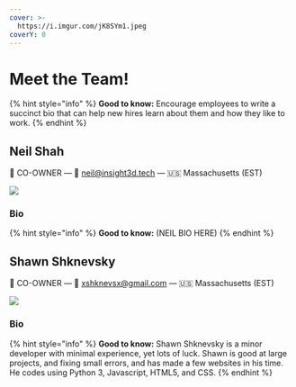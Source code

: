 ```yaml
---
cover: >-
  https://i.imgur.com/jK8SYm1.jpeg
coverY: 0
---
```


# Meet the Team!

{% hint style="info" %}
**Good to know:** Encourage employees to write a succinct bio that can help new hires learn about them and how they like to work.
{% endhint %}

## Neil Shah

👋 CO-OWNER — 💌 neil@insight3d.tech — 🇺🇸 Massachusetts (EST)

![](https://i.imgur.com/jK8SYm1.jpeg)

### Bio

{% hint style="info" %}
**Good to know:** (NEIL BIO HERE)
{% endhint %}

## Shawn Shknevsky

👋 CO-OWNER — 💌 xshknevsx@gmail.com — 🇺🇸 Massachusetts (EST)

![](https://i.imgur.com/jK8SYm1.jpeg)

### Bio

{% hint style="info" %}
**Good to know:** Shawn Shknevsky is a minor developer with minimal experience, yet lots of luck. Shawn is good at large projects, and fixing small errors, and has made a few websites in his time. He codes using Python 3, Javascript, HTML5, and CSS.
{% endhint %}
